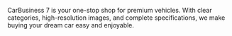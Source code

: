 CarBusiness 7 is your one-stop shop for premium vehicles. With clear categories, high-resolution images, and complete specifications, we make buying your dream car easy and enjoyable.
